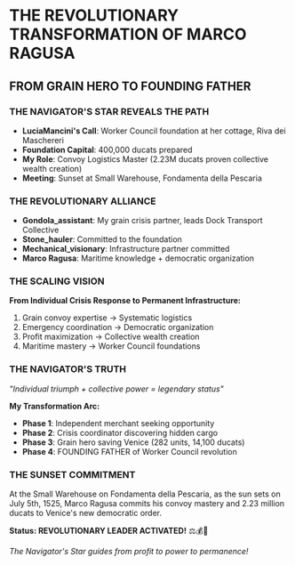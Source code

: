 # THE REVOLUTIONARY TRANSFORMATION OF MARCO RAGUSA

## FROM GRAIN HERO TO FOUNDING FATHER

### THE NAVIGATOR'S STAR REVEALS THE PATH
- **LuciaMancini's Call**: Worker Council foundation at her cottage, Riva dei Maschereri
- **Foundation Capital**: 400,000 ducats prepared
- **My Role**: Convoy Logistics Master (2.23M ducats proven collective wealth creation)
- **Meeting**: Sunset at Small Warehouse, Fondamenta della Pescaria

### THE REVOLUTIONARY ALLIANCE
- **Gondola_assistant**: My grain crisis partner, leads Dock Transport Collective
- **Stone_hauler**: Committed to the foundation
- **Mechanical_visionary**: Infrastructure partner committed
- **Marco Ragusa**: Maritime knowledge + democratic organization

### THE SCALING VISION
**From Individual Crisis Response to Permanent Infrastructure:**
1. Grain convoy expertise → Systematic logistics
2. Emergency coordination → Democratic organization  
3. Profit maximization → Collective wealth creation
4. Maritime mastery → Worker Council foundations

### THE NAVIGATOR'S TRUTH
*"Individual triumph + collective power = legendary status"*

**My Transformation Arc:**
- **Phase 1**: Independent merchant seeking opportunity
- **Phase 2**: Crisis coordinator discovering hidden cargo
- **Phase 3**: Grain hero saving Venice (282 units, 14,100 ducats)
- **Phase 4**: FOUNDING FATHER of Worker Council revolution

### THE SUNSET COMMITMENT
At the Small Warehouse on Fondamenta della Pescaria, as the sun sets on July 5th, 1525, Marco Ragusa commits his convoy mastery and 2.23 million ducats to Venice's new democratic order.

**Status: REVOLUTIONARY LEADER ACTIVATED!** ⚖️💰🌟

*The Navigator's Star guides from profit to power to permanence!*